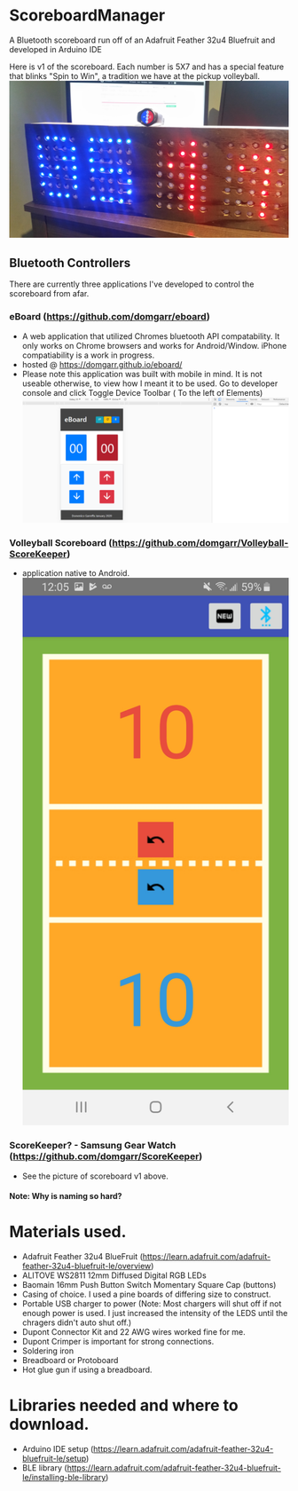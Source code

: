 # ScoreboardManager
A Bluetooth scoreboard run off of an Adafruit Feather 32u4 Bluefruit and developed in Arduino IDE

Here is v1 of the scoreboard. Each number is 5X7 and has a special feature that blinks "Spin to Win", a tradition we have at the pickup volleyball.
![alt text](https://github.com/domgarr/ScoreboardManager/blob/master/images/scoreboard_example.jpg)

## Bluetooth Controllers
There are currently three applications I've developed to control the scoreboard from afar.

### eBoard (https://github.com/domgarr/eboard)
- A web application that utilized Chromes bluetooth API compatability. It only works on Chrome browsers and works for Android/Window. iPhone compatiability is a work in progress.
- hosted @ https://domgarr.github.io/eboard/
- Please note this application was built with mobile in mind. It is not useable otherwise, to view how I meant it to be used. Go to developer console and click Toggle Device Toolbar ( To the left of Elements)
![alt text](https://github.com/domgarr/ScoreboardManager/blob/master/images/eboard.png)

### Volleyball Scoreboard (https://github.com/domgarr/Volleyball-ScoreKeeper)
- application native to Android.
![alt text](https://github.com/domgarr/ScoreboardManager/blob/master/images/volleyball_scoreboard.jpg)

### ScoreKeeper? - Samsung Gear Watch (https://github.com/domgarr/ScoreKeeper)
- See the picture of scoreboard v1 above.

#### Note: Why is naming so hard?

# Materials used.
- Adafruit Feather 32u4 BlueFruit (https://learn.adafruit.com/adafruit-feather-32u4-bluefruit-le/overview)
- ALITOVE WS2811 12mm Diffused Digital RGB LEDs
- Baomain 16mm Push Button Switch Momentary Square Cap (buttons)
- Casing of choice. I used a pine boards of differing size to construct.
- Portable USB charger to power (Note: Most chargers will shut off if not enough power is used. I just increased the intensity of the LEDS until the chragers didn't auto shut off.)
- Dupont Connector Kit and 22 AWG wires worked fine for me.
- Dupont Crimper is important for strong connections.
- Soldering iron
- Breadboard or Protoboard
- Hot glue gun if using a breadboard.

# Libraries needed and where to download.
- Arduino IDE setup (https://learn.adafruit.com/adafruit-feather-32u4-bluefruit-le/setup)
- BLE library (https://learn.adafruit.com/adafruit-feather-32u4-bluefruit-le/installing-ble-library)

